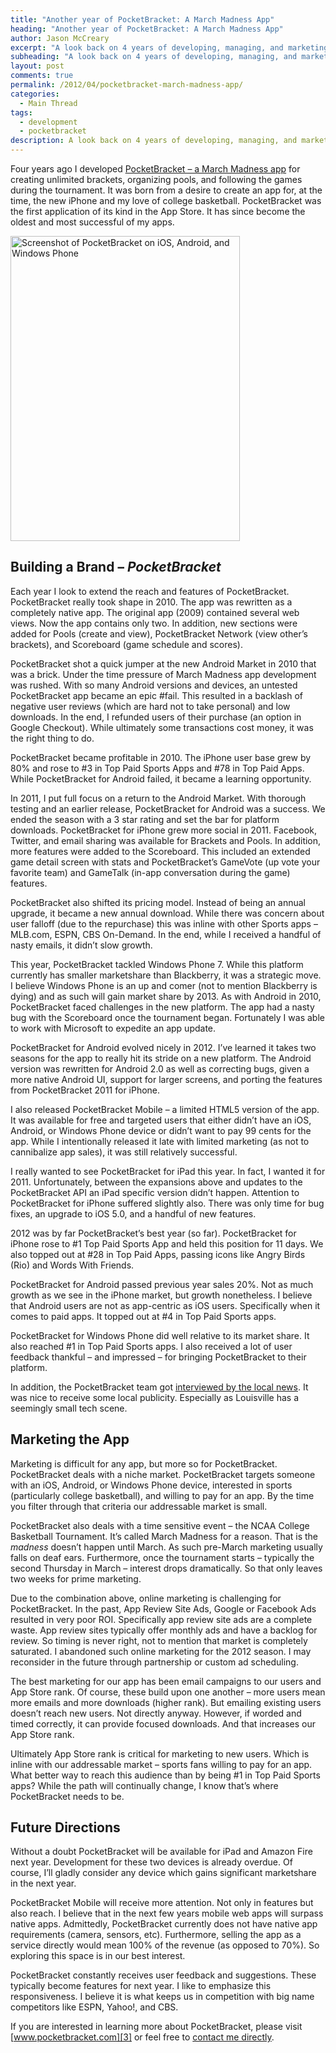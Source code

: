 ```yaml
---
title: "Another year of PocketBracket: A March Madness App"
heading: "Another year of PocketBracket: A March Madness App"
author: Jason McCreary
excerpt: "A look back on 4 years of developing, managing, and marketing PocketBracket - a March Madness app for iOS, Android, and Windows Phone devices."
subheading: "A look back on 4 years of developing, managing, and marketing PocketBracket - a March Madness app for iOS, Android, and Windows Phone devices."
layout: post
comments: true
permalink: /2012/04/pocketbracket-march-madness-app/
categories:
  - Main Thread
tags:
  - development
  - pocketbracket
description: A look back on 4 years of developing, managing, and marketing PocketBracket - a March Madness app for iOS, Android, and Windows Phone.
---
```

Four years ago I developed [PocketBracket – a March Madness app][1] for creating unlimited brackets, organizing pools, and following the games during the tournament. It was born from a desire to create an app for, at the time, the new iPhone and my love of college basketball. PocketBracket was the first application of its kind in the App Store. It has since become the oldest and most successful of my apps.

<img alt="Screenshot of PocketBracket on iOS, Android, and Windows Phone" src="https://s3.amazonaws.com/pocketbracket/images/scn_app_on_devices.png" title="PocketBracket on iOS, Android, and Windows Phone" width="367" height="488" />

## Building a Brand – *PocketBracket*

Each year I look to extend the reach and features of PocketBracket. PocketBracket really took shape in 2010. The app was rewritten as a completely native app. The original app (2009) contained several web views. Now the app contains only two. In addition, new sections were added for Pools (create and view), PocketBracket Network (view other&rsquo;s brackets), and Scoreboard (game schedule and scores).

PocketBracket shot a quick jumper at the new Android Market in 2010 that was a brick. Under the time pressure of March Madness app development was rushed. With so many Android versions and devices, an untested PocketBracket app became an epic #fail. This resulted in a backlash of negative user reviews (which are hard not to take personal) and low downloads. In the end, I refunded users of their purchase (an option in Google Checkout). While ultimately some transactions cost money, it was the right thing to do.

PocketBracket became profitable in 2010. The iPhone user base grew by 80% and rose to #3 in Top Paid Sports Apps and #78 in Top Paid Apps. While PocketBracket for Android failed, it became a learning opportunity.

In 2011, I put full focus on a return to the Android Market. With thorough testing and an earlier release, PocketBracket for Android was a success. We ended the season with a 3 star rating and set the bar for platform downloads. PocketBracket for iPhone grew more social in 2011. Facebook, Twitter, and email sharing was available for Brackets and Pools. In addition, more features were added to the Scoreboard. This included an extended game detail screen with stats and PocketBracket&rsquo;s GameVote (up vote your favorite team) and GameTalk (in-app conversation during the game) features.

PocketBracket also shifted its pricing model. Instead of being an annual upgrade, it became a new annual download. While there was concern about user falloff (due to the repurchase) this was inline with other Sports apps – MLB.com, ESPN, CBS On-Demand. In the end, while I received a handful of nasty emails, it didn&rsquo;t slow growth.

This year, PocketBracket tackled Windows Phone 7. While this platform currently has smaller marketshare than Blackberry, it was a strategic move. I believe Windows Phone is an up and comer (not to mention Blackberry is dying) and as such will gain market share by 2013. As with Android in 2010, PocketBracket faced challenges in the new platform. The app had a nasty bug with the Scoreboard once the tournament began. Fortunately I was able to work with Microsoft to expedite an app update.

PocketBracket for Android evolved nicely in 2012. I&rsquo;ve learned it takes two seasons for the app to really hit its stride on a new platform. The Android version was rewritten for Android 2.0 as well as correcting bugs, given a more native Android UI, support for larger screens, and porting the features from PocketBracket 2011 for iPhone.

I also released PocketBracket Mobile – a limited HTML5 version of the app. It was available for free and targeted users that either didn&rsquo;t have an iOS, Android, or Windows Phone device or didn&rsquo;t want to pay 99 cents for the app. While I intentionally released it late with limited marketing (as not to cannibalize app sales), it was still relatively successful.

I really wanted to see PocketBracket for iPad this year. In fact, I wanted it for 2011. Unfortunately, between the expansions above and updates to the PocketBracket API an iPad specific version didn&rsquo;t happen. Attention to PocketBracket for iPhone suffered slightly also. There was only time for bug fixes, an upgrade to iOS 5.0, and a handful of new features.

2012 was by far PocketBracket&rsquo;s best year (so far). PocketBracket for iPhone rose to #1 Top Paid Sports App and held this position for 11 days. We also topped out at #28 in Top Paid Apps, passing icons like Angry Birds (Rio) and Words With Friends.

PocketBracket for Android passed previous year sales 20%. Not as much growth as we see in the iPhone market, but growth nonetheless. I believe that Android users are not as app-centric as iOS users. Specifically when it comes to paid apps. It topped out at #4 in Top Paid Sports apps.

PocketBracket for Windows Phone did well relative to its market share. It also reached #1 in Top Paid Sports apps. I also received a lot of user feedback thankful – and impressed – for bringing PocketBracket to their platform.

In addition, the PocketBracket team got [interviewed by the local news][2]. It was nice to receive some local publicity. Especially as Louisville has a seemingly small tech scene.

## Marketing the App

Marketing is difficult for any app, but more so for PocketBracket. PocketBracket deals with a niche market. PocketBracket targets someone with an iOS, Android, or Windows Phone device, interested in sports (particularly college basketball), and willing to pay for an app. By the time you filter through that criteria our addressable market is small.

PocketBracket also deals with a time sensitive event – the NCAA College Basketball Tournament. It&rsquo;s called March Madness for a reason. That is the *madness* doesn&rsquo;t happen until March. As such pre-March marketing usually falls on deaf ears. Furthermore, once the tournament starts – typically the second Thursday in March – interest drops dramatically. So that only leaves two weeks for prime marketing.

Due to the combination above, online marketing is challenging for PocketBracket. In the past, App Review Site Ads, Google or Facebook Ads resulted in very poor ROI. Specifically app review site ads are a complete waste. App review sites typically offer monthly ads and have a backlog for review. So timing is never right, not to mention that market is completely saturated. I abandoned such online marketing for the 2012 season. I may reconsider in the future through partnership or custom ad scheduling.

The best marketing for our app has been email campaigns to our users and App Store rank. Of course, these build upon one another – more users mean more emails and more downloads (higher rank). But emailing existing users doesn&rsquo;t reach new users. Not directly anyway. However, if worded and timed correctly, it can provide focused downloads. And that increases our App Store rank.

Ultimately App Store rank is critical for marketing to new users. Which is inline with our addressable market – sports fans willing to pay for an app. What better way to reach this audience than by being #1 in Top Paid Sports apps? While the path will continually change, I know that&rsquo;s where PocketBracket needs to be.

## Future Directions

Without a doubt PocketBracket will be available for iPad and Amazon Fire next year. Development for these two devices is already overdue. Of course, I&rsquo;ll gladly consider any device which gains significant marketshare in the next year.

PocketBracket Mobile will receive more attention. Not only in features but also reach. I believe that in the next few years mobile web apps will surpass native apps. Admittedly, PocketBracket currently does not have native app requirements (camera, sensors, etc). Furthermore, selling the app as a service directly would mean 100% of the revenue (as opposed to 70%). So exploring this space is in our best interest.

PocketBracket constantly receives user feedback and suggestions. These typically become features for next year. I like to emphasize this responsiveness. I believe it is what keeps us in competition with big name competitors like ESPN, Yahoo!, and CBS.

If you are interested in learning more about PocketBracket, please visit [www.pocketbracket.com][3] or feel free to [contact me directly][4].

 [1]: http://www.pocketbracket.com
 [2]: http://www.whas11.com/home/NCAA-tournament-inspired-app-created-in-Louisville-becomes-bestseller-142574735.html
 [3]: http://www.pocketbracket.com/about
 [4]: mailto:info@pocketbracket.com
